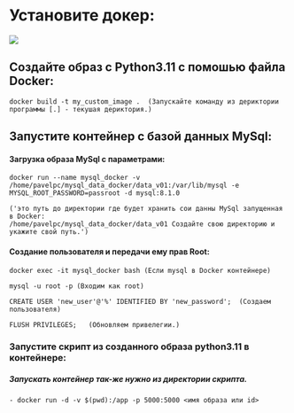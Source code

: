 # Установите докер:
<html>
<body>
    <a href="https://docs.docker.com/engine/install/ubuntu/">
      <img src="https://docs.docker.com/assets/favicons/docs@2x.ico">
    </a>
</body>
</html>

## Создайте образ с Python3.11 с помошью файла Docker:
    docker build -t my_custom_image .  (Запускайте команду из дериктории программы [.] - текушая дериктория.)

## Запустите контейнер с базой данных MySql:
#### Загрузка образа MySql с параметрами:
    docker run --name mysql_docker -v /home/pavelpc/mysql_data_docker/data_v01:/var/lib/mysql -e MYSQL_ROOT_PASSWORD=passroot -d mysql:8.1.0
    
    ('это путь до директории где будет хранить сои данны MySql запущенная в Docker:
    /home/pavelpc/mysql_data_docker/data_v01 Создайте свою директорию и укажите свой путь.')

#### Создание пользователя и передачи ему прав Root:
    docker exec -it mysql_docker bash (Если mysql в Docker контейнере)

    mysql -u root -p (Входим как root)

    CREATE USER 'new_user'@'%' IDENTIFIED BY 'new_password';  (Создаем пользователя)

    FLUSH PRIVILEGES;   (Обновляем привелегии.)


### Запустите скрипт из созданного образа python3.11 в контейнере:
##### Запускать контейнер так-же нужно из директории скрипта.
    - docker run -d -v $(pwd):/app -p 5000:5000 <имя образа или id>


